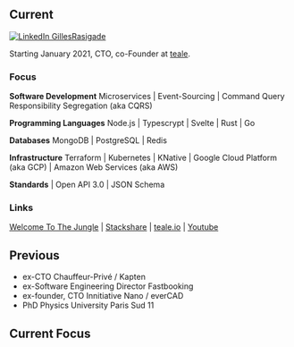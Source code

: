 ## Current

[![LinkedIn GillesRasigade](https://img.shields.io/badge/LinkedIn-GillesRasigade-blue)](https://www.linkedin.com/in/gillesrasigade/)

Starting January 2021, CTO, co-Founder at [teale](https://teale.io).

### Focus

**Software Development** Microservices | Event-Sourcing | Command Query Responsibility Segregation (aka CQRS)

**Programming Languages** Node.js | Typescrypt | Svelte | Rust | Go

**Databases** MongoDB | PostgreSQL | Redis

**Infrastructure** Terraform | Kubernetes | KNative | Google Cloud Platform (aka GCP) | Amazon Web Services (aka AWS)

**Standards** | Open API 3.0 | JSON Schema

### Links

[Welcome To The Jungle](https://www.welcometothejungle.com/fr/companies/teale) | [Stackshare](https://stackshare.io/teale/tech) | [teale.io](https://teale.io) | [Youtube](https://www.youtube.com/results?search_query=teale)

## Previous

- ex-CTO Chauffeur-Privé / Kapten
- ex-Software Engineering Director Fastbooking
- ex-founder, CTO Innitiative Nano / everCAD
- PhD Physics University Paris Sud 11

## Current Focus

